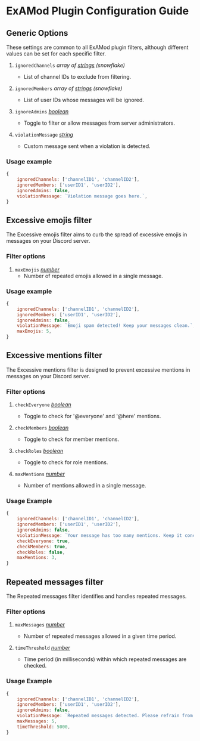 # ExAMod Plugin Configuration Guide

## Generic Options

These settings are common to all ExAMod plugin filters, although different values can be set for each specific filter.

1. `ignoredChannels` _array of [strings](https://developer.mozilla.org/ru/docs/Web/JavaScript/Reference/Global_Objects/String) (snowflake)_

    - List of channel IDs to exclude from filtering.

2. `ignoredMembers` _array of [strings](https://developer.mozilla.org/ru/docs/Web/JavaScript/Reference/Global_Objects/String) (snowflake)_

    - List of user IDs whose messages will be ignored.

3. `ignoreAdmins` _[boolean](https://developer.mozilla.org/ru/docs/Web/JavaScript/Reference/Global_Objects/Boolean)_

    - Toggle to filter or allow messages from server administrators.

4. `violationMessage` _[string](https://developer.mozilla.org/ru/docs/Web/JavaScript/Reference/Global_Objects/String)_
    - Custom message sent when a violation is detected.

### Usage example

```js
{
    ignoredChannels: ['channelID1', 'channelID2'],
    ignoredMembers: ['userID1', 'userID2'],
    ignoreAdmins: false,
    violationMessage: `Violation message goes here.`,
}
```

## Excessive emojis filter

The Excessive emojis filter aims to curb the spread of excessive emojis in messages on your Discord server.

### Filter options

1. `maxEmojis` _[number](https://developer.mozilla.org/ru/docs/Web/JavaScript/Reference/Global_Objects/Number)_
    - Number of repeated emojis allowed in a single message.

### Usage example

```js
{
    ignoredChannels: ['channelID1', 'channelID2'],
    ignoredMembers: ['userID1', 'userID2'],
    ignoreAdmins: false,
    violationMessage: `Emoji spam detected! Keep your messages clean.`,
    maxEmojis: 5,
}
```

## Excessive mentions filter

The Excessive mentions filter is designed to prevent excessive mentions in messages on your Discord server.

### Filter options

1. `checkEveryone` _[boolean](https://developer.mozilla.org/ru/docs/Web/JavaScript/Reference/Global_Objects/Boolean)_

    - Toggle to check for '@everyone' and '@here' mentions.

2. `checkMembers` _[boolean](https://developer.mozilla.org/ru/docs/Web/JavaScript/Reference/Global_Objects/Boolean)_

    - Toggle to check for member mentions.

3. `checkRoles` _[boolean](https://developer.mozilla.org/ru/docs/Web/JavaScript/Reference/Global_Objects/Boolean)_

    - Toggle to check for role mentions.

4. `maxMentions` _[number](https://developer.mozilla.org/ru/docs/Web/JavaScript/Reference/Global_Objects/Number)_
    - Number of mentions allowed in a single message.

### Usage Example

```js
{
    ignoredChannels: ['channelID1', 'channelID2'],
    ignoredMembers: ['userID1', 'userID2'],
    ignoreAdmins: false,
    violationMessage: `Your message has too many mentions. Keep it concise.`,
    checkEveryone: true,
    checkMembers: true,
    checkRoles: false,
    maxMentions: 3,
}
```

## Repeated messages filter

The Repeated messages filter identifies and handles repeated messages.

### Filter options

1. `maxMessages` _[number](https://developer.mozilla.org/ru/docs/Web/JavaScript/Reference/Global_Objects/Number)_

    - Number of repeated messages allowed in a given time period.

2. `timeThreshold` _[number](https://developer.mozilla.org/ru/docs/Web/JavaScript/Reference/Global_Objects/Number)_
    - Time period (in milliseconds) within which repeated messages are checked.

### Usage Example

```js
{
    ignoredChannels: ['channelID1', 'channelID2'],
    ignoredMembers: ['userID1', 'userID2'],
    ignoreAdmins: false,
    violationMessage: `Repeated messages detected. Please refrain from spamming.`,
    maxMessages: 5,
    timeThreshold: 5000,
}
```
